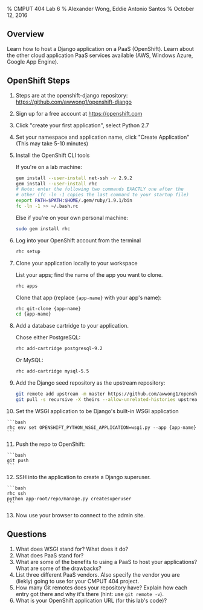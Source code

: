 % CMPUT 404 Lab 6
% Alexander Wong, Eddie Antonio Santos
% October 12, 2016

## Overview

Learn how to host a Django application on a PaaS (OpenShift).
Learn about the other cloud application PaaS services available (AWS,
Windows Azure, Google App Engine).

## OpenShift Steps

 1. Steps are at the openshift-django repository: <https://github.com/awwong1/openshift-django>
 2. Sign up for a free account at <https://openshift.com>
 3. Click "create your first application", select Python 2.7
 4. Set your namespace and application name, click "Create Application"
    (This may take 5-10 minutes)
 5. Install the OpenShift CLI tools

    If you're on a lab machine:

    ```bash
    gem install --user-install net-ssh -v 2.9.2
    gem install --user-install rhc
    # Note: enter the following two commands EXACTLY one after the
    # other (fc -ln -1 copies the last command to your startup file)
    export PATH=$PATH:$HOME/.gem/ruby/1.9.1/bin
    fc -ln -1 >> ~/.bash.rc
    ```

    Else if you're on your own personal machine:

    ```bash
    sudo gem install rhc
    ```

 6. Log into your OpenShift account from the terminal

    ```bash
    rhc setup
    ```

 7. Clone your application locally to your workspace

    List your apps; find the name of the app you want to clone.

    ```bash
    rhc apps
    ```

    Clone that app (replace `{app-name}` with your app's name):


    ```bash
    rhc git-clone {app-name}
    cd {app-name}
    ```

 8. Add a database cartridge to your application.

    Chose either PostgreSQL:

    ```bash
    rhc add-cartridge postgresql-9.2
    ```

    Or MySQL:

    ```bash
    rhc add-cartridge mysql-5.5
    ```

 9. Add the Django seed repository as the upstream repository:

    ```bash
    git remote add upstream -m master https://github.com/awwong1/openshift-django.git
    git pull -s recursive -X theirs --allow-unrelated-histories upstream master
    ```

 10. Set the WSGI application to be Django's built-in WSGI application

    ```bash
    rhc env set OPENSHIFT_PYTHON_WSGI_APPLICATION=wsgi.py --app {app-name}
    ```

 11. Push the repo to OpenShift:

    ```bash
    git push
    ```

 12. SSH into the application to create a Django superuser.

    ```bash
    rhc ssh
    python app-root/repo/manage.py createsuperuser
    ```

 13. Now use your browser to connect to the admin site.


## Questions

 1. What does WSGI stand for? What does it do?
 2. What does PaaS stand for?
 3. What are some of the benefits to using a PaaS to host your
    applications?
    What are some of the drawbacks?
 4. List three different PaaS vendors. Also specify the vendor you are
    (liekly) going to use for your CMPUT 404 project.
 6. How many Git remotes does your repository have? Explain how each
    entry got there and why it's there (hint: use `git remote -v`).
 5. What is your OpenShift application URL (for this lab's code)?
